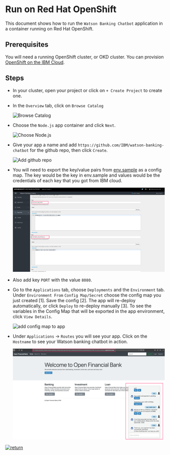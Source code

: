 # Run on Red Hat OpenShift

This document shows how to run the `Watson Banking Chatbot` application in a container running on Red Hat OpenShift.

## Prerequisites

You will need a running OpenShift cluster, or OKD cluster. You can provision [OpenShift on the IBM Cloud](https://cloud.ibm.com/kubernetes/catalog/openshiftcluster).

## Steps

* In your cluster, open your project or click on `+ Create Project` to create one.

* In the `Overview` tab, click on `Browse Catalog`

  ![Browse Catalog](https://raw.githubusercontent.com/IBM/pattern-utils/master/openshift/openshift-browse-catalog.png)

* Choose the `Node.js` app container and click `Next`.

  ![Choose Node.js](https://raw.githubusercontent.com/IBM/pattern-utils/master/openshift/openshift-choose-nodejs.png)

* Give your app a name and add `https://github.com/IBM/watson-banking-chatbot` for the github repo, then click `Create`.

  ![Add github repo](https://raw.githubusercontent.com/IBM/pattern-utils/master/openshift/openshift-add-github-repo.png)

* You will need to export the key/value pairs from [env.sample](../../env.sample) as a config map. The key would be the key in env.sample and values would be the credentials of each key that you got from IBM cloud.

  ![configmap](../../doc/source/images/configmap.png)

* Also add key `PORT` with the value `8080`.

* Go to the `Applications` tab, choose `Deployments` and the `Environment` tab. Under `Environment From` `Config Map/Secret` choose the config map you just created [1]. Save the config [2]. The app will re-deploy automatically, or click `Deploy` to re-deploy manually [3]. To see the variables in the Config Map that will be exported in the app environment, click `View Details`.

  ![add config map to app](https://raw.githubusercontent.com/IBM/pattern-utils/master/openshift/openshift-add-config-map-to-app.png)

* Under `Applications` -> `Routes` you will see your app. Click on the `Hostname` to see your Watson banking chatbot in action.

  ![banking chatbot demo](../../doc/source/images/demo.png)

[![return](https://raw.githubusercontent.com/IBM/pattern-utils/master/deploy-buttons/return.png)](https://github.com/IBM/watson-banking-chatbot#deployment-options)

